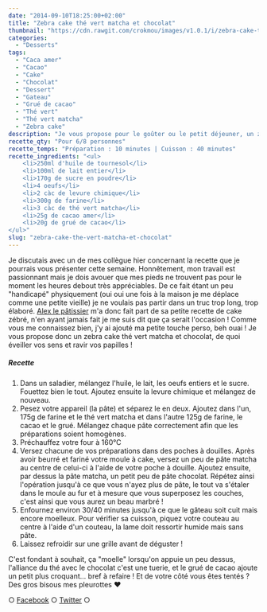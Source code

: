 ```yaml
---
date: "2014-09-10T18:25:00+02:00"
title: "Zebra cake thé vert matcha et chocolat"
thumbnail: "https://cdn.rawgit.com/crokmou/images/v1.0.1/i/zebra-cake-the-matcha-chocolat-grue-2.jpg"
categories:
  - "Desserts"
tags:
  - "Caca amer"
  - "Cacao"
  - "Cake"
  - "Chocolat"
  - "Dessert"
  - "Gateau"
  - "Grué de cacao"
  - "Thé vert"
  - "Thé vert matcha"
  - "Zebra cake"
description: "Je vous propose pour le goûter ou le petit déjeuner, un zebra cake thé vert matcha et chocolat, de quoi éveiller vos sens et ravir vos papilles !"
recette_qty: "Pour 6/8 personnes"
recette_temps: "Préparation : 10 minutes | Cuisson : 40 minutes"
recette_ingredients: "<ul>
	<li>250ml d'huile de tournesol</li>
	<li>100ml de lait entier</li>
	<li>170g de sucre en poudre</li>
	<li>4 oeufs</li>
	<li>2 càc de levure chimique</li>
	<li>300g de farine</li>
	<li>3 càc de thé vert matcha</li>
	<li>25g de cacao amer</li>
	<li>20g de grué de cacao</li>
</ul>"
slug: "zebra-cake-the-vert-matcha-et-chocolat"
---
```


Je discutais avec un de mes collègue hier concernant la recette que je pourrais vous présenter cette semaine. Honnêtement, mon travail est passionnant mais je dois avouer que mes pieds ne trouvent pas pour le moment les heures debout très appréciables. De ce fait étant un peu "handicapé" physiquement (oui oui une fois à la maison je me déplace comme une petite vieille) je ne voulais pas partir dans un truc trop long, trop élaboré. [Alex le pâtissier](https://www.facebook.com/patisseriebyalex) m'a donc fait part de sa petite recette de cake zébré, n'en ayant jamais fait je me suis dit que ça serait l'occasion ! Comme vous me connaissez bien, j'y ai ajouté ma petite touche perso, beh ouai ! Je vous propose donc un zebra cake thé vert matcha et chocolat, de quoi éveiller vos sens et ravir vos papilles !

##### Recette

1.  Dans un saladier, mélangez l'huile, le lait, les oeufs entiers et le sucre. Fouettez bien le tout. Ajoutez ensuite la levure chimique et mélangez de nouveau.
2.  Pesez votre appareil (la pâte) et séparez le en deux. Ajoutez dans l'un, 175g de farine et le thé vert matcha et dans l'autre 125g de farine, le cacao et le grué. Mélangez chaque pâte correctement afin que les préparations soient homogènes.
3.  Préchauffez votre four à 160°C
4.  Versez chacune de vos préparations dans des poches à douilles. Après avoir beurré et fariné votre moule à cake, versez un peu de pâte matcha au centre de celui-ci à l'aide de votre poche à douille. Ajoutez ensuite, par dessus la pâte matcha, un petit peu de pâte chocolat. Répétez ainsi l'opération jusqu'à ce que vous n'ayez plus de pâte, le tout va s'étaler dans le moule au fur et à mesure que vous superposez les couches, c'est ainsi que vous aurez un beau marbré !
5.  Enfournez environ 30/40 minutes jusqu'à ce que le gâteau soit cuit mais encore moelleux. Pour vérifier sa cuisson, piquez votre couteau au centre à l'aide d'un couteau, la lame doit ressortir humide mais sans pâte.
6.  Laissez refroidir sur une grille avant de déguster !

C'est fondant à souhait, ça "moelle" lorsqu'on appuie un peu dessus, l'alliance du thé avec le chocolat c'est une tuerie, et le grué de cacao ajoute un petit plus croquant... bref à refaire ! Et de votre côté vous êtes tentés ? Des gros bisous mes pleurottes ❤

○ [Facebook](https://www.facebook.com/crokmou.blog) ○ [Twitter](https://twitter.com/Crokmou) ○